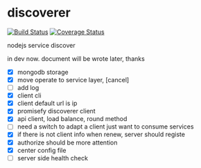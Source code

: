 # discoverer

[![Build Status](https://travis-ci.org/Soontao/discoverer.svg?branch=master)](https://travis-ci.org/Soontao/discoverer) [![Coverage Status](https://coveralls.io/repos/github/Soontao/discoverer/badge.svg?branch=master)](https://coveralls.io/github/Soontao/discoverer?branch=master)

nodejs service discover

in dev now. document will be wrote later, thanks

- [x] mongodb storage
- [x] move operate to service layer, [cancel]
- [ ] add log
- [x] client cli
- [x] client default url is ip
- [x] promisefy discoverer client
- [x] api client, load balance, round method
- [ ] need a switch to adapt a client just want to consume services
- [x] if there is not client info when renew, server should registe
- [x] authorize should be more attention
- [x] center config file
- [ ] server side health check